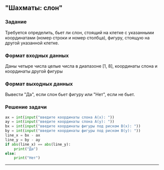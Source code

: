 ## "Шахматы: слон"

### Задание

Требуется определить, бьет ли слон, стоящий на клетке с указанными координатами (номер строки и номер столбца), фигуру, стоящую на другой указанной клетке.

### Формат входных данных

Даны четыре числа целые числа в диапазоне [1, 8], координаты слона и координаты другой фигуры

### Формат выходных данных

Вывести "Да", если слон бьет фигуру или "Нет", если не бьет.

### Решение задачи

```python
ax = int(input("введите координаты слона А(х): "))
ay = int(input("введите координаты слона А(у): "))
bx = int(input("введите координаты фигуры под риском B(х): "))
by = int(input("введите координаты фигуры под риском B(у): "))
line_x = bx - ax
line_y = by - ay
if abs(line_x) == abs(line_y):
    print("Да")
else:
    print("Нет")

```

---
